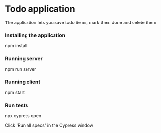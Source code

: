 # Todo application
The application lets you save todo items, mark them done and delete them

### Installing the application
npm install

### Running server
npm run server

### Running client
npm start

### Run tests
npx cypress open

Click 'Run all specs' in the Cypress window
